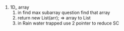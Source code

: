 1. 1D_ array 
    1. in find max subarray question
          find that array
    2. return new List<int>(arr); => array to   List
    3. in Rain water trapped use 2 pointer to reduce SC

